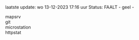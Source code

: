 laatste update: 
wo 13-12-2023 17:16   uur 
Status: FAALT - geel - 
<div class="service R">mapsrv</div><div class="service R">git</div><div class="service Y">microstation</div><div class="service R">httpstat</div>